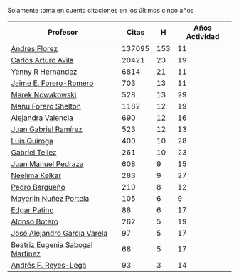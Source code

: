 Solamente toma en cuenta citaciones en los últimos cinco años

Profesor | Citas | H | Años Actividad |
----  | ----- | --- | --- |
[Andres Florez](https://scholar.google.com.co/citations?user=SUG6ga0AAAAJ&hl=en) |137095| 153 |  11 | 
[Carlos Arturo Avila](https://scholar.google.com.co/citations?user=jitNa1QAAAAJ&hl=en)| 20421 | 23 | 19 |
[Yenny R Hernandez](https://scholar.google.com.co/citations?user=KXWwfMMAAAAJ&hl=en) | 6814 | 21 | 11 | 
[Jaime E. Forero-Romero](https://scholar.google.com.co/citations?user=TLTK6WgAAAAJ&hl=en) | 703 | 13 | 11 |
[Marek Nowakowski](https://scholar.google.com.co/citations?user=ctFaBNQAAAAJ&hl=en) | 528 | 13 | 29 |
[Manu Forero Shelton](https://scholar.google.com.co/citations?user=0_jvORsAAAAJ&hl=en) | 1182 | 12 | 19 |
[Alejandra Valencia](https://scholar.google.com.co/citations?user=7Fa-MFYAAAAJ&hl=en) | 690 | 12 | 16 |
[Juan Gabriel Ramírez](https://scholar.google.com.co/citations?user=q0NfAgEAAAAJ&hl=en) | 523 | 12 | 13 |
[Luis Quiroga](https://scholar.google.com.co/citations?user=PPvfyVwAAAAJ&hl=en) | 400 | 10 | 28 |
[Gabriel Tellez](https://scholar.google.com.co/citations?user=1JHuoIAAAAAJ&hl=en) | 261 | 10 | 23 |
[Juan Manuel Pedraza](https://scholar.google.com.co/citations?user=x8-YWMsAAAAJ&hl=en) | 608 | 9 | 15 |
[Neelima Kelkar](https://scholar.google.com.co/citations?user=BMxIj5AAAAAJ&hl=en) | 283 | 9 | 27 |
[Pedro Bargueño](https://scholar.google.com.co/citations?user=euepDO8AAAAJ&hl=en) | 210 | 8 | 12 |
[Mayerlin Nuñez Portela](https://scholar.google.com.co/citations?user=znFnm4wAAAAJ&hl=en) | 105 | 6 | 9 |
[Edgar Patino](https://scholar.google.com.co/citations?user=bx4dJNgAAAAJ&hl=en) | 88 | 6 | 17 | 
[Alonso Botero](https://scholar.google.com.co/citations?user=e06A7mUAAAAJ&hl=en) | 262 | 5 | 19 |
[José Alejandro García Varela](https://scholar.google.com.co/citations?user=iA0H5dgAAAAJ&hl=en) | 97 | 5 | 17 |
[Beatriz Eugenia Sabogal Martínez](https://scholar.google.com.co/citations?user=T-0RjQYAAAAJ&hl=en) | 68 | 5 | 17 |
[Andrés F. Reyes-Lega](https://scholar.google.com.co/citations?user=04V0g64AAAAJ&hl=en) | 93 | 3 | 14 | 



